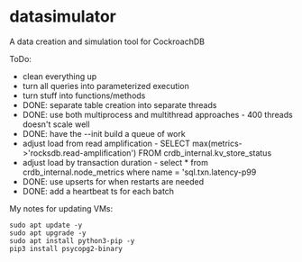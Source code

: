 # datasimulator
A data creation and simulation tool for CockroachDB

ToDo:
* clean everything up 
* turn all queries into parameterized execution
* turn stuff into functions/methods
* DONE: separate table creation into separate threads
* DONE: use both multiprocess and multithread approaches - 400 threads doesn't scale well
* DONE: have the --init build a queue of work
* adjust load from read amplification - SELECT max(metrics->'rocksdb.read-amplification') FROM crdb_internal.kv_store_status
* adjust load by transaction duration - select * from crdb_internal.node_metrics where name = 'sql.txn.latency-p99
* DONE: use upserts for when restarts are needed
* DONE: add a heartbeat ts for each batch

My notes for updating VMs:
```
sudo apt update -y
sudo apt upgrade -y
sudo apt install python3-pip -y
pip3 install psycopg2-binary
````
